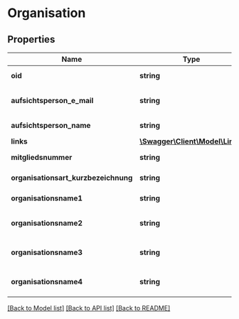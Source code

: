 # Organisation

## Properties
Name | Type | Description | Notes
------------ | ------------- | ------------- | -------------
**oid** | **string** | UUID des Datensatzes | 
**aufsichtsperson_e_mail** | **string** | E-Mail-Adresse der Aufsichtsperson | [optional] 
**aufsichtsperson_name** | **string** | Name der Aufsichtsperson | [optional] 
**links** | [**\Swagger\Client\Model\Link[]**](Link.md) |  | [optional] 
**mitgliedsnummer** | **string** | Die Mitgliedsnummer | [optional] 
**organisationsart_kurzbezeichnung** | **string** | Kürzel für die Art der Organisation | [optional] 
**organisationsname1** | **string** | Name 1 der Organisation | [optional] 
**organisationsname2** | **string** | Name 2 der Organisation (weiterführend) | [optional] 
**organisationsname3** | **string** | Name 3 der Organisation (weiterführend) | [optional] 
**organisationsname4** | **string** | Name 4 der Organisation (weiterführend) | [optional] 

[[Back to Model list]](../README.md#documentation-for-models) [[Back to API list]](../README.md#documentation-for-api-endpoints) [[Back to README]](../README.md)


